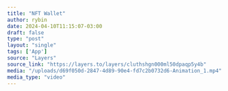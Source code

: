```yaml
---
title: "NFT Wallet"
author: rybin
date: 2024-04-10T11:15:07-03:00
draft: false
type: "post"
layout: "single"
tags: ['App']
source: "Layers"
source_link: "https://layers.to/layers/cluthshgn000ml50dpaqp5y4b"
media: "/uploads/d69f050d-2847-4d89-90e4-fd7c2b0732d6-Animation_1.mp4"
media_type: "video"
---
```


